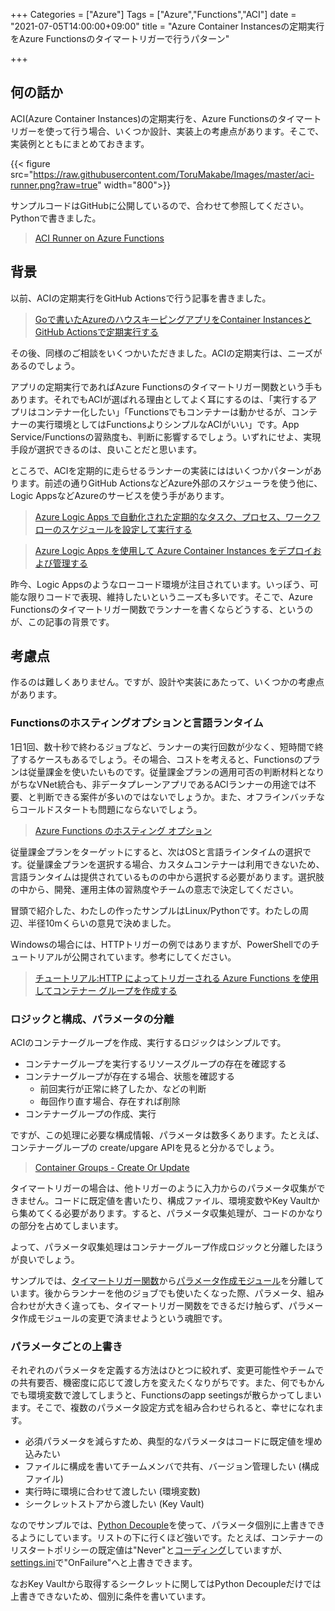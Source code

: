 +++
Categories = ["Azure"]
Tags = ["Azure","Functions","ACI"]
date = "2021-07-05T14:00:00+09:00"
title = "Azure Container Instancesの定期実行をAzure Functionsのタイマートリガーで行うパターン"

+++

## 何の話か

ACI(Azure Container Instances)の定期実行を、Azure Functionsのタイマートリガーを使って行う場合、いくつか設計、実装上の考慮点があります。そこで、実装例とともにまとめておきます。

{{< figure src="https://raw.githubusercontent.com/ToruMakabe/Images/master/aci-runner.png?raw=true" width="800">}}

サンプルコードはGitHubに公開しているので、合わせて参照してください。Pythonで書きました。

> [ACI Runner on Azure Functions](https://github.com/ToruMakabe/az-func-aci-runner)

## 背景

以前、ACIの定期実行をGitHub Actionsで行う記事を書きました。

> [Goで書いたAzureのハウスキーピングアプリをContainer InstancesとGitHub Actionsで定期実行する](https://torumakabe.github.io/post/servicetag-checker/)

その後、同様のご相談をいくつかいただきました。ACIの定期実行は、ニーズがあるのでしょう。

アプリの定期実行であればAzure Functionsのタイマートリガー関数という手もあります。それでもACIが選ばれる理由としてよく耳にするのは、「実行するアプリはコンテナー化したい」「Functionsでもコンテナーは動かせるが、コンテナーの実行環境としてはFunctionsよりシンプルなACIがいい」です。App Service/Functionsの習熟度も、判断に影響するでしょう。いずれにせよ、実現手段が選択できるのは、良いことだと思います。

ところで、ACIを定期的に走らせるランナーの実装にははいくつかパターンがあります。前述の通りGitHub ActionsなどAzure外部のスケジューラを使う他に、Logic AppsなどAzureのサービスを使う手があります。

> [Azure Logic Apps で自動化された定期的なタスク、プロセス、ワークフローのスケジュールを設定して実行する](https://docs.microsoft.com/ja-jp/azure/logic-apps/concepts-schedule-automated-recurring-tasks-workflows)

> [Azure Logic Apps を使用して Azure Container Instances をデプロイおよび管理する](https://docs.microsoft.com/ja-jp/azure/connectors/connectors-create-api-container-instances)

昨今、Logic Appsのようなローコード環境が注目されています。いっぽう、可能な限りコードで表現、維持したいというニーズも多いです。そこで、Azure Functionsのタイマートリガー関数でランナーを書くならどうする、というのが、この記事の背景です。

## 考慮点

作るのは難しくありません。ですが、設計や実装にあたって、いくつかの考慮点があります。

### Functionsのホスティングオプションと言語ランタイム

1日1回、数十秒で終わるジョブなど、ランナーの実行回数が少なく、短時間で終了するケースもあるでしょう。その場合、コストを考えると、Functionsのプランは従量課金を使いたいものです。従量課金プランの適用可否の判断材料となりがちなVNet統合も、非データプレーンアプリであるACIランナーの用途では不要、と判断できる案件が多いのではないでしょうか。また、オフラインバッチならコールドスタートも問題にならないでしょう。

> [Azure Functions のホスティング オプション](https://docs.microsoft.com/ja-jp/azure/azure-functions/functions-scale)

従量課金プランをターゲットにすると、次はOSと言語ラインタイムの選択です。従量課金プランを選択する場合、カスタムコンテナーは利用できないため、言語ランタイムは提供されているものの中から選択する必要があります。選択肢の中から、開発、運用主体の習熟度やチームの意志で決定してください。

冒頭で紹介した、わたしの作ったサンプルはLinux/Pythonです。わたしの周辺、半径10mくらいの意見で決めました。

Windowsの場合には、HTTPトリガーの例ではありますが、PowerShellでのチュートリアルが公開されています。参考にしてください。

> [チュートリアル:HTTP によってトリガーされる Azure Functions を使用してコンテナー グループを作成する](https://docs.microsoft.com/ja-jp/azure/container-instances/container-instances-tutorial-azure-function-trigger)

### ロジックと構成、パラメータの分離

ACIのコンテナーグループを作成、実行するロジックはシンプルです。

* コンテナーグループを実行するリソースグループの存在を確認する
* コンテナーグループが存在する場合、状態を確認する
  * 前回実行が正常に終了したか、などの判断
  * 毎回作り直す場合、存在すれば削除
* コンテナーグループの作成、実行

ですが、この処理に必要な構成情報、パラメータは数多くあります。たとえば、コンテナーグループの create/upgare APIを見ると分かるでしょう。

> [Container Groups - Create Or Update](https://docs.microsoft.com/en-us/rest/api/container-instances/container-groups/create-or-update)

タイマートリガーの場合は、他トリガーのように入力からのパラメータ収集ができません。コードに既定値を書いたり、構成ファイル、環境変数やKey Vaultから集めてくる必要があります。すると、パラメータ収集処理が、コードのかなりの部分を占めてしまいます。

よって、パラメータ収集処理はコンテナーグループ作成ロジックと分離したほうが良いでしょう。

サンプルでは、[タイマートリガー関数](https://github.com/ToruMakabe/az-func-aci-runner/tree/main/app/TimerTrigger)から[パラメータ作成モジュール](https://github.com/ToruMakabe/az-func-aci-runner/tree/main/app/shared)を分離しています。後からランナーを他のジョブでも使いたくなった際、パラメータ、組み合わせが大きく違っても、タイマートリガー関数をできるだけ触らず、パラメータ作成モジュールの変更で済ませようという魂胆です。

### パラメータごとの上書き

それぞれのパラメータを定義する方法はひとつに絞れず、変更可能性やチームでの共有要否、機密度に応じて渡し方を変えたくなりがちです。また、何でもかんでも環境変数で渡してしまうと、Functionsのapp seetingsが散らかってしまいます。そこで、複数のパラメータ設定方式を組み合わせられると、幸せになれます。

* 必須パラメータを減らすため、典型的なパラメータはコードに既定値を埋め込みたい
* ファイルに構成を書いてチームメンバで共有、バージョン管理したい (構成ファイル)
* 実行時に環境に合わせて渡したい (環境変数)
* シークレットストアから渡したい (Key Vault)

なのでサンプルでは、[Python Decouple](https://github.com/henriquebastos/python-decouple/)を使って、パラメータ個別に上書きできるようにしています。リストの下に行くほど強いです。たとえば、コンテナーのリスタートポリシーの既定値は"Never"と[コーディング](https://github.com/ToruMakabe/az-func-aci-runner/blob/main/app/shared/settings.py)していますが、[settings.ini](https://github.com/ToruMakabe/az-func-aci-runner/blob/main/app/shared/settings.ini)で"OnFailure"へと上書きできます。

なおKey Vaultから取得するシークレットに関してはPython Decoupleだけでは上書きできないため、個別に条件を書いています。

